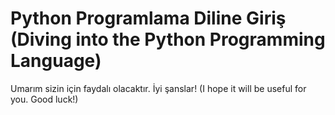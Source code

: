 # Python Programlama Diline Giriş (Diving into the Python Programming Language)

Umarım sizin için faydalı olacaktır. İyi şanslar! (I hope it will be useful for you. Good luck!)
